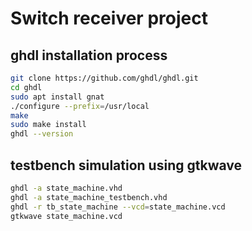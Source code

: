 # Switch receiver project

## ghdl installation process
```sh
git clone https://github.com/ghdl/ghdl.git
cd ghdl
sudo apt install gnat
./configure --prefix=/usr/local
make
sudo make install
ghdl --version
```
## testbench simulation using gtkwave
```sh
ghdl -a state_machine.vhd
ghdl -a state_machine_testbench.vhd
ghdl -r tb_state_machine --vcd=state_machine.vcd
gtkwave state_machine.vcd
```
